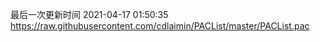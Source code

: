 最后一次更新时间 2021-04-17 01:50:35
https://raw.githubusercontent.com/cdlaimin/PACList/master/PACList.pac

